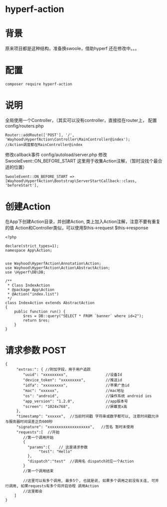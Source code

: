 # hyperf-action

背景
=====
原来项目都是这种结构，准备换swoole，借助hyperf 还在修改中。。。

配置
=====
```
composer require hyperf-action
```


说明
=====
全局使用一个Controller，（其实可以没有controller，直接挂在router上，
配置 config/routers.php
```
Router::addRoute(['POST'], '/', 'Wayhood\HyperfAction\Controller\MainController@index');
//Action调度都在MainController@index
```

修改callback事件  config/autoload/server.php 修改SwooleEvent::ON_BEFORE_START
这里用于收集Action注解，（暂时没找个最合适的位置）
```
SwooleEvent::ON_BEFORE_START => [Wayhood\HyperfAction\Bootstrap\ServerStartCallback::class, 'beforeStart'],
```

创建Action
=====

在App下创建Action目录，并创建Action, 类上加入Action注解，注意不要有重复的值
Action和Controller类似，可以使用$this->request $this->response
```
<?php

declare(strict_types=1);
namespace App\Action;


use Wayhood\HyperfAction\Annotation\Action;
use Wayhood\HyperfAction\Action\AbstractAction;
use \Hyperf\DB\DB;

/**
 * Class IndexAction
 * @package App\Action
 * @Action("index.list")
 */
class IndexAction extends AbstractAction
{
    public function run() {
        $res = DB::query("SELECT * FROM `banner` where id=2");
        return $res;
    }
}
```

请求参数 POST
=====

```
{
     "extras:": { //附加字段，用于用户追踪
        "uuid": "xxxxxxxxx",                 //设备Id
        "device_token": "xxxxxxxxx",         //推送id
        "idfa": "xxxxxxxxx",                 //苹果广告id
        "mac": "xxxxxx",                     //mac地址
        "os": "android",                     //操作系统 android ios
        "app_version": "1.2.0",              //app版本号
        "screen": "1024x768",                //屏幕宽x高
     },
     "timestamp": "xxxxxx",  //当前时间戳 字符串或数字都可以, 注意时间戳允许与服务器时间误差正负600秒
     "signature": "xxxxxxxxxxxxxxxxxxx",   //签名 暂时未使用
     "requests":[  //开始
        //第一个调用开始
        {
          "params":{    // 这是请求参数
               "test": "Hello"
          },
          "dispatch":"test"  //调用名 dispatch对应一个Action
        }
        //第一个调用结束

        //这里可以有多个调用, 最多5个, 也就是说, 如果多个调用之前没有关连, 可并行调用, 如果requests有多个将开启协程 调用Action
        //这里都会
    ]
}
```




